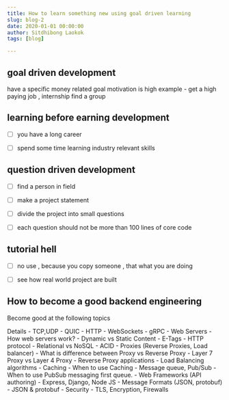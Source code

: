 ```yaml
---
title: How to learn something new using goal driven learning
slug: blog-2
date: 2020-01-01 00:00:00
author: Sitdhibong Laokok
tags: [blog]

---
```


## goal driven development

have a specific money related goal 
motivation is high 
example - get a high paying job , internship
find a group

## learning before earning development

- [ ]  you have a long career 
- [ ] spend some time learning industry relevant skills


## question  driven development

- [ ] find a person in field
- [ ] make a project statement
- [ ] divide the project into small questions
- [ ] each question should not be more than 100 lines of core code


##  tutorial hell

- [ ] no use , because you copy someone , that what you are doing
- [ ] see how real world project are built
 


## How to become a good backend engineering

Become good at the following topics


Details - TCP,UDP - QUIC - HTTP - WebSockets - gRPC - Web Servers - How web servers work? - Dynamic vs Static Content - E-Tags - HTTP protocol - Relational vs NoSQL - ACID - Proxies (Reverse Proxies, Load balancer) - What is difference between Proxy vs Reverse Proxy - Layer 7 Proxy vs Layer 4 Proxy - Reverse Proxy applications - Load Balancing algorithms - Caching - When to use Caching - Message queue, Pub/Sub - When to use PubSub messaging first queue. - Web Frameworks (API authoring) - Express, Django, Node JS - Message Formats (JSON, protobuf) - JSON & protobuf - Security - TLS, Encryption, Firewalls